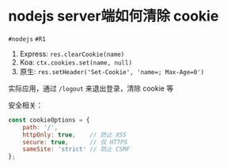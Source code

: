 
# nodejs server端如何清除  cookie

`#nodejs` `#R1` 

1. Express: `res.clearCookie(name)`
2. Koa: `ctx.cookies.set(name, null)`
3. 原生: `res.setHeader('Set-Cookie', 'name=; Max-Age=0')`

实际应用，通过 `/logout` 来退出登录，清除 cookie 等

安全相关：

```javascript
const cookieOptions = {
    path: '/',
    httpOnly: true,    // 防止 XSS
    secure: true,      // 仅 HTTPS
    sameSite: 'strict' // 防止 CSRF
};
```

